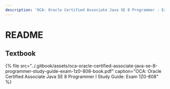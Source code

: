 ```yaml
---
description: 'OCA: Oracle Certified Associate Java SE 8 Programmer - Exam 1Z0-808'
---
```


# README

##  Textbook

{% file src="../.gitbook/assets/oca-oracle-certified-associate-java-se-8-programmer-study-guide-exam-1z0-808-book.pdf" caption="OCA: Oracle Certified Associate Java SE 8 Programmer I Study Guide: Exam 1Z0-808" %}





